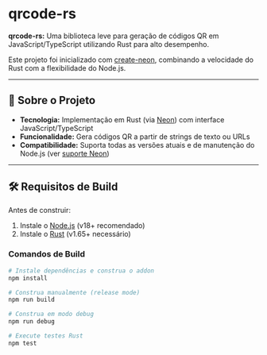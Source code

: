 # qrcode-rs

**qrcode-rs:** Uma biblioteca leve para geração de códigos QR em JavaScript/TypeScript utilizando Rust para alto desempenho.

Este projeto foi inicializado com [create-neon](https://www.npmjs.com/package/create-neon ), combinando a velocidade do Rust com a flexibilidade do Node.js.

---

## 🧰 Sobre o Projeto
- **Tecnologia:** Implementação em Rust (via [Neon](https://neon-bindings.com )) com interface JavaScript/TypeScript
- **Funcionalidade:** Gera códigos QR a partir de strings de texto ou URLs
- **Compatibilidade:** Suporta todas as versões atuais e de manutenção do Node.js (ver [suporte Neon](https://github.com/neon-bindings/neon#platform-support))

---

## 🛠️ Requisitos de Build

Antes de construir:
1. Instale o [Node.js]( https://nodejs.org ) (v18+ recomendado)
2. Instale o [Rust](https://www.rust-lang.org/tools/install ) (v1.65+ necessário)

### Comandos de Build

```bash
# Instale dependências e construa o addon
npm install

# Construa manualmente (release mode)
npm run build

# Construa em modo debug
npm run debug

# Execute testes Rust
npm test
